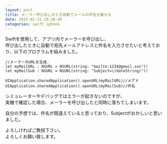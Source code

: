 ```yaml
---
layout: post
title: メーラー呼び出しのとき自動でメールの件名を載せる
date: 2015-01-31 19:28:49
categories: swift iphone
---
```

<!-- {% raw %} -->
<p>Swiftを使用して、アプリ内でメーラーを呼び出し、<br>
呼び出したときに自動で宛先メールアドレスと件名を入力させたいと考えており、以下のプログラムを組みました。</p>

<pre><code>//メーラーのURLを生成.
let myMailURL : NSURL = NSURL(string: "mailto:1234@gmail.xxx")!
let myMailSub : NSURL = NSURL(string: "Subject=\(dateString)")!

UIApplication.sharedApplication().openURL(myMailURL)//メアド
UIApplication.sharedApplication().openURL(myMailSub)//件名
</code></pre>

<p>シミュレーターやデバッグではエラーが起きないのですが、<br>
実機で確認した場合、メーラーを呼び出したと同時に落ちてしまいます。</p>

<p>自分の予想では、件名が間違えていると思っており、Subjectがおかしいと思いました。</p>

<p>よろしければご教授下さい。<br>
よろしくお願い致します。</p>
<!-- {% endraw %} -->
